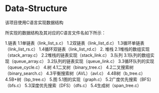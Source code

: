 # Data-Structure
该项目使用C语言实现数据结构

所实现的数据结构及其对应的C语言文件名如下所示：

1.链表
  1.1单链表（link_list_s.c）
  1.2双链表（link_list_d.c）
  1.3循环单链表（link_list_rs.c）
  1.4循环双链表（link_list_rd.c）
2. 堆栈
  2.1堆栈的数组实现（stack_array.c）
  2.2堆栈的链表实现（stack_link.c）
3.队列
  3.1队列的数组实现（queue_array.c）
  3.2队列的链表实现（queue_link.c）
  3.3循环队列的实现（queue_cycle.c）
4.树
  4.1二叉树（binary_tree.c）
  4.2二叉搜索树（binary_search.c）
  4.3平衡搜索树（AVL）（avl.c）
  4.4B树（b_tree.c）
  4.5B+树（bp_tree.c）
5.图
  5.1图的实现（graph.c）
  5.2广度优先搜索（BFS）（bfs.c）
  5.3深度优先搜索（DFS）（dfs.c）
  5.4生成树（span_tree.c）
